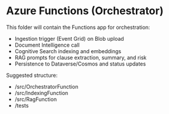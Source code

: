 # Azure Functions (Orchestrator)

This folder will contain the Functions app for orchestration:
- Ingestion trigger (Event Grid) on Blob upload
- Document Intelligence call
- Cognitive Search indexing and embeddings
- RAG prompts for clause extraction, summary, and risk
- Persistence to Dataverse/Cosmos and status updates

Suggested structure:
- /src/OrchestratorFunction
- /src/IndexingFunction
- /src/RagFunction
- /tests
